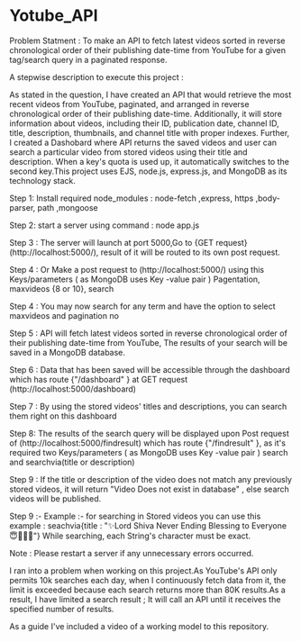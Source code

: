 # Yotube_API
Problem Statment : To make an API to fetch latest videos sorted in reverse chronological order of their publishing date-time from YouTube for a given tag/search query in a paginated response.


A stepwise description to execute  this project :

As stated in the question, I have created an API that would retrieve the most recent videos from YouTube, paginated, and arranged in reverse chronological order of their publishing date-time. Additionally, it will store information about videos, including their ID, publication date, channel ID, title, description, thumbnails, and channel title with proper indexes. Further, I created a Dashobard where  API returns the saved videos and user can search a particular video from  stored videos using their title and description. When a key's quota is used up, it automatically switches to the second key.This project uses EJS, node.js, express.js, and MongoDB as its technology stack.


Step 1: Install required node_modules : node-fetch ,express, https ,body-parser, path ,mongoose

Step 2: start a server using command : node app.js
 
Step 3 : The server will launch at port 5000,Go to {GET request} (http://localhost:5000/), result of it will be routed to its own post request.

Step  4 : Or Make a post request to (http://localhost:5000/)  using this Keys/parameters ( as MongoDB uses Key -value pair ) Pagentation, maxvideos {8 or 10}, search

Step 4 : You may now search for any term and have the option to select maxvideos and pagination no

Step 5 : API will fetch latest videos sorted in reverse chronological order of their publishing date-time from YouTube, The results of your search will be saved in a MongoDB database.

Step 6 : Data that has been saved will be accessible through the dashboard which has route {"/dashboard" } at GET request (http://localhost:5000/dashboard)

Step 7 : By using the stored videos' titles and descriptions, you can search them right on this dashboard

Step 8: The results of the search  query will be displayed upon Post  request of (http://localhost:5000/findresult) which has route {"/findresult" }, as it's required two Keys/parameters  ( as MongoDB uses Key -value pair )  search and searchvia(title or description)

Step 9 : If the title or description of the video does not match any previously stored videos, it will return "Video Does not exist in database" , else search videos will be published.

Step 9 :- Example :- for searching in Stored videos you can use this example : seachvia{title : "✨Lord Shiva Never Ending Blessing to Everyone😇🙏🏽🧿"} While searching, each String's character must be exact.

Note :  Please restart a server if any unnecessary errors occurred.

I ran into a problem when working on this project.As YouTube's API only permits 10k searches each day, when I continuously fetch data from it, the limit is exceeded because each search returns more than 80K results.As a result, I have limited a search result ; It will call an API until it receives the specified number of results.

As a guide I've included a video of a working model to this repository.
